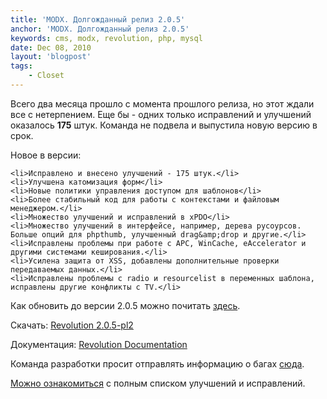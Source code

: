 ```yaml
---
title: 'MODX. Долгожданный релиз 2.0.5'
anchor: 'MODX. Долгожданный релиз 2.0.5'
keywords: cms, modx, revolution, php, mysql
date: Dec 08, 2010
layout: 'blogpost'
tags:
    - Closet
---
```


Всего два месяца прошло с момента прошлого релиза, но этот ждали все с нетерпением. Еще бы - одних только исправлений и улучшений оказалось __175__ штук. Команда не подвела и выпустила новую версию в срок.

Новое в версии:

    <li>Исправлено и внесено улучшений - 175 штук.</li>
    <li>Улучшена катомизация форм</li>
    <li>Новые политики управления доступом для шаблонов</li>
    <li>Более стабильный код для работы с контекстами и файловым менеджером.</li>
    <li>Множество улучшений и исправлений в xPDO</li>
    <li>Множество улучшений в интерфейсе, например, дерева русоурсов. Больше опций для phpthumb, улучшенный drag&amp;drop и другие.</li>
    <li>Исправлены проблемы при работе с APC, WinCache, eAccelerator и другими системами кеширования.</li>
    <li>Усилена защита от XSS, добавлены дополнительные проверки передаваемых данных.</li>
    <li>Исправлены проблемы с radio и resourcelist в переменных шаблона, исправлены другие конфликты с TV.</li>


Как обновить до версии 2.0.5 можно почитать [здесь](http://rtfm.modx.com/display/revolution20/Upgrading+to+Revolution+2.0.5).

Скачать: [Revolution 2.0.5-pl2](http://modxcms.com/download/#pl)

Документация: [Revolution Documentation](http://modxcms.com/learn/documentation.html)

Команда разработки просит отправлять информацию о багах [сюда](http://bugs.modx.com/).

[Можно ознакомиться](http://modxcms.com/forums/index.php/topic,58256.msg332568.html#msg332568) с полным списком улучшений и исправлений.
